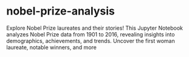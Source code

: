 # nobel-prize-analysis
Explore Nobel Prize laureates and their stories! This Jupyter Notebook analyzes Nobel Prize data from 1901 to 2016, revealing insights into demographics, achievements, and trends. Uncover the first woman laureate, notable winners, and more
